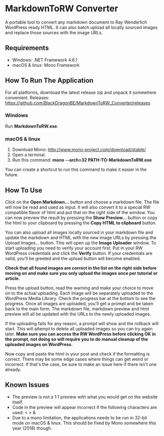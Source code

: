 # MarkdownToRW Converter

A portable tool to convert any markdown document to Ray Wenderlich WordPress ready HTML.
It can also batch upload all locally sourced images and replace those sources with the image URLs.

## Requirements

- Windows: .NET Framework 4.6.1
- macOS & linux: Mono Framework

## How To Run The Application

For all platforms, download the latest release zip and unpack it somewhere convenient.
Releases: https://github.com/BlackDragonBE/MarkdownToRW_Converter/releases

### Windows

Run **MarkdownToRW.exe**.

### macOS & linux

1. Download Mono: http://www.mono-project.com/download/stable/
2. Open a terminal.
3. Run this command: **mono --arch=32 PATH-TO-MarkdownToRW.exe**

You can create a shortcut to run this command to make it easier in the future.

## How To Use

Click on the **Open Markdown...** button and choose a markdown file.
The file will now be read and used as input. It will also convert it to a special RW compatible flavor of html and put that on the right side of the window.
You can now preview the result by pressing the **Show Preview...** button or copy the html to your clipboard by pressing the **Copy HTML to clipboard** button.

You can also upload all images locally sourced in your markdown file and update the markdown and HTML with the new image URLs by pressing the Upload Images... button.
This will open up the **Image Uploader** window. To start uploading you need to verify your account first.
Put in your RW WordPress credentials and click the **Verify** button. If your credentials are valid, you'll be greeted and the upload button will become enabled.

**Check that all found images are correct in the list on the right side before moving on and make sure you only upload the images once per tutorial or article.**

Press the upload button, read the warning and make your choice to move on to the actual uploading.
Each image will be separately uploaded to the WordPress Media Library. Check the progress bar at the bottom to see the progress.
Once all images are uploaded, you'll get a prompt and be taken back to the main form. The markdown file, markdown preview and html preview will all be updated with the URLs to the newly uploaded images.

If the uploading fails for any reason, a prompt will show and the rollback will start. This will attempt to delete all uploaded images so you can try again later. **Make sure you can access the RW WordPress before clicking OK in the prompt, not doing so will require you to do manual cleanup of the uploaded images on WordPress.**

Now copy and paste the html in your post and check if the formatting is correct. There may be some edge cases where things can get weird or incorrect. If that's the case, be sure to make an issue here if there isn't one already.

## Known Issues

- The preview is not a 1:1 preview with what you would get on the website itself.
- Code in the preview will appear incorrect if the following characters are used: < > &
- Due to a mono limitation, the applications needs to be run in 32-bit mode on macOS & linux. This should be fixed by Mono somewhere this year (2018) though.
